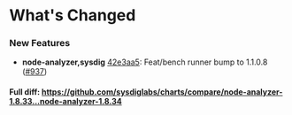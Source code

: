 # What's Changed

### New Features
- **node-analyzer,sysdig** [42e3aa5](https://github.com/sysdiglabs/charts/commit/42e3aa5c30a06166eb959632ec223149a6784421): Feat/bench runner bump to 1.1.0.8 ([#937](https://github.com/sysdiglabs/charts/issues/937))

#### Full diff: https://github.com/sysdiglabs/charts/compare/node-analyzer-1.8.33...node-analyzer-1.8.34
